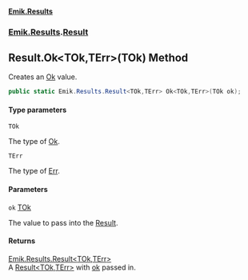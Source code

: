 #### [Emik.Results](index.md 'index')
### [Emik.Results](Emik.Results.md 'Emik.Results').[Result](Result.md 'Emik.Results.Result')

## Result.Ok<TOk,TErr>(TOk) Method

Creates an [Ok](Result_TOk,TErr_.Ok().md 'Emik.Results.Result<TOk,TErr>.Ok') value.

```csharp
public static Emik.Results.Result<TOk,TErr> Ok<TOk,TErr>(TOk ok);
```
#### Type parameters

<a name='Emik.Results.Result.Ok_TOk,TErr_(TOk).TOk'></a>

`TOk`

The type of [Ok](Result_TOk,TErr_.Ok().md 'Emik.Results.Result<TOk,TErr>.Ok').

<a name='Emik.Results.Result.Ok_TOk,TErr_(TOk).TErr'></a>

`TErr`

The type of [Err](Result_TOk,TErr_.Err().md 'Emik.Results.Result<TOk,TErr>.Err').
#### Parameters

<a name='Emik.Results.Result.Ok_TOk,TErr_(TOk).ok'></a>

`ok` [TOk](Result.Ok(TOk).md#Emik.Results.Result.Ok_TOk,TErr_(TOk).TOk 'Emik.Results.Result.Ok<TOk,TErr>(TOk).TOk')

The value to pass into the [Result](Result.md 'Emik.Results.Result').

#### Returns
[Emik.Results.Result&lt;](Result_TOk,TErr_.md 'Emik.Results.Result<TOk,TErr>')[TOk](Result.Ok(TOk).md#Emik.Results.Result.Ok_TOk,TErr_(TOk).TOk 'Emik.Results.Result.Ok<TOk,TErr>(TOk).TOk')[,](Result_TOk,TErr_.md 'Emik.Results.Result<TOk,TErr>')[TErr](Result.Ok(TOk).md#Emik.Results.Result.Ok_TOk,TErr_(TOk).TErr 'Emik.Results.Result.Ok<TOk,TErr>(TOk).TErr')[&gt;](Result_TOk,TErr_.md 'Emik.Results.Result<TOk,TErr>')  
A [Result&lt;TOk,TErr&gt;](Result_TOk,TErr_.md 'Emik.Results.Result<TOk,TErr>') with [ok](Result.Ok(TOk).md#Emik.Results.Result.Ok_TOk,TErr_(TOk).ok 'Emik.Results.Result.Ok<TOk,TErr>(TOk).ok') passed in.